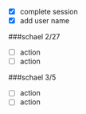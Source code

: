 * [x] complete session
* [x] add user name

###schael 2/27
* [ ] action
* [ ] action

###schael 3/5
* [ ] action
* [ ] action
